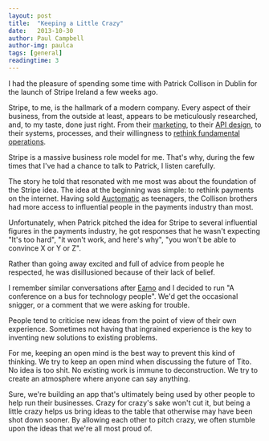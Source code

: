 ```yaml
---
layout: post
title:  "Keeping a Little Crazy"
date:   2013-10-30
author: Paul Campbell
author-img: paulca
tags: [general]
readingtime: 3
---
```


I had the pleasure of spending some time with Patrick Collison in Dublin for the launch of Stripe Ireland a few weeks ago.

Stripe, to me, is the hallmark of a modern company. Every aspect of their business, from the outside at least, appears to be meticulously researched, and, to my taste, done just right. From their [marketing](http://stripe.com), to their [API design](http://stripe.com/api), to their systems, processes, and their willingness to [rethink fundamental operations](https://stripe.com/blog/email-transparency).

Stripe is a massive business role model for me. That's why, during the few times that I've had a chance to talk to Patrick, I listen carefully.

The story he told that resonated with me most was about the foundation of the Stripe idea. The idea at the beginning was simple: to rethink payments on the internet. Having sold [Auctomatic](http://auctomatic.com/) as teenagers, the Collison brothers had more access to influential people in the payments industry than most.

Unfortunately, when Patrick pitched the idea for Stripe to several influential figures in the payments industry, he got responses that he wasn't expecting "It's too hard", "it won't work, and here's why", "you won't be able to convince X or Y or Z".

Rather than going away excited and full of advice from people he respected, he was disillusioned because of their lack of belief.

I remember similar conversations after [Eamo](http://twitter.com/eamonleonard) and I decided to run "A conference on a bus for technology people". We'd get the occasional snigger, or a comment that we were asking for trouble.

People tend to criticise new ideas from the point of view of their own experience. Sometimes not having that ingrained experience is the key to inventing new solutions to existing problems.

For me, keeping an open mind is the best way to prevent this kind of thinking. We try to keep an open mind when discussing the future of Tito. No idea is too shit. No existing work is immune to deconstruction.  We try to create an atmosphere where anyone can say anything. 

Sure, we're building an app that's ultimately being used by other people to help run their businesses. Crazy for crazy's sake won't cut it, but being a little crazy helps us bring ideas to the table that otherwise may have been shot down sooner. By allowing each other to pitch crazy, we often stumble upon the ideas that we're all most proud of.